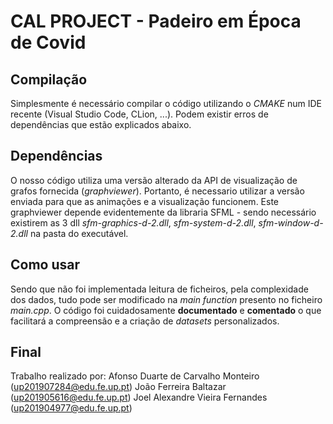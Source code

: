 # CAL PROJECT - Padeiro em Época de Covid


## Compilação

Simplesmente é necessário compilar o código utilizando o *CMAKE* num IDE recente (Visual Studio Code, CLion, ...).
Podem existir erros de dependências que estão explicados abaixo.


## Dependências

O nosso código utiliza uma versão alterado da API de visualização de grafos fornecida (*graphviewer*). Portanto, é necessario utilizar a versão enviada para que as animações e a visualização funcionem.
Este graphviewer depende evidentemente da libraria SFML - sendo necessário existirem as 3 dll *sfm-graphics-d-2.dll*, *sfm-system-d-2.dll*,
*sfm-window-d-2.dll* na pasta do executável.

## Como usar

Sendo que não foi implementada leitura de ficheiros, pela complexidade dos dados, tudo pode ser modificado na *main function* presento no ficheiro *main.cpp*. O código foi cuidadosamente **documentado** e **comentado** o que facilitará a compreensão e a criação de *datasets* personalizados.


## Final

Trabalho realizado por:
Afonso Duarte de Carvalho Monteiro (up201907284@edu.fe.up.pt)
João Ferreira Baltazar (up201905616@edu.fe.up.pt)
Joel Alexandre Vieira Fernandes (up201904977@edu.fe.up.pt)
